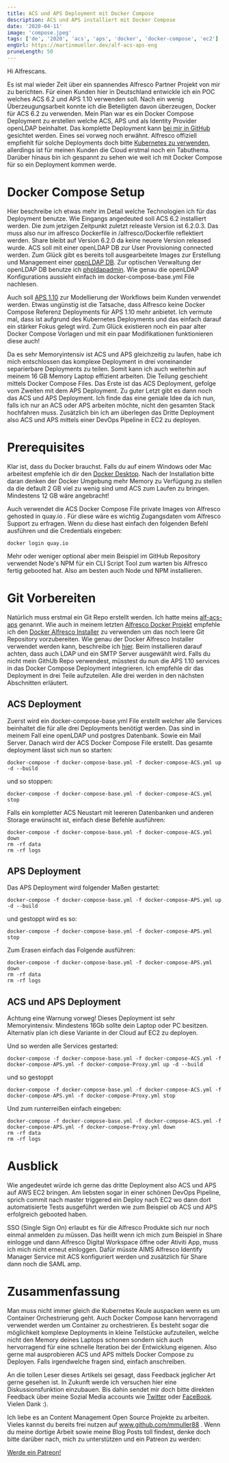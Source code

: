 ```yaml
---
title: ACS und APS Deployment mit Docker Compose
description: ACS und APS installiert mit Docker Compose
date: '2020-04-11'
image: 'compose.jpeg'
tags: ['de', '2020', 'acs', 'aps', 'docker', 'docker-compose', 'ec2']
engUrl: https://martinmueller.dev/alf-acs-aps-eng
pruneLength: 50
---
```


Hi Alfrescans.

Es ist mal wieder Zeit über ein spannendes Alfresco Partner Projekt von mir zu berichten. Für einen Kunden hier in Deutschland entwickle ich ein POC welches ACS 6.2 und APS 1.10 verwenden soll. Nach ein wenig Überzeugungsarbeit konnte ich die Beteiligten davon überzeugen, Docker für ACS 6.2 zu verwenden. Mein Plan war es ein Docker Compose Deployment zu erstellen welche ACS, APS und als Identity Provider openLDAP beinhaltet. Das komplette Deployment kann [bei mir in GitHub](https://github.com/mmuller88/alf-acs-aps) gesichtet werden. Eines sei vorweg noch erwähnt. Alfresco offiziell empfiehlt für solche Deployments doch bitte [Kubernetes zu verwenden](https://github.com/Alfresco/alfresco-dbp-deployment), allerdings ist für meinen Kunden die Cloud erstmal noch ein Tabuthema. Darüber hinaus bin ich gespannt zu sehen wie weit ich mit Docker Compose für so ein Deployment kommen werde.

# Docker Compose Setup
Hier beschreibe ich etwas mehr im Detail welche Technologien ich für das Deployment benutze. Wie Eingangs angedeuted soll ACS 6.2 installiert werden. Die zum jetzigen Zeitpunkt zuletzt releaste Version ist 6.2.0.3. Das muss also nur im alfresco Dockerfile in /alfresco/Dockerfile reflektiert werden. Share bleibt auf Version 6.2.0 da keine neuere Version released wurde. ACS soll mit einer openLDAP DB zur User Provisioning connected werden. Zum Glück gibt es bereits toll ausgearbeitete Images zur Erstellung und Management einer [openLDAP DB](https://github.com/osixia/docker-openldap). Zur optischen Verwaltung der openLDAP DB benutze ich [phpldapadmin](http://phpldapadmin.sourceforge.net/wiki/index.php/Main_Page). Wie genau die openLDAP Konfigurations aussieht einfach im docker-compose-base.yml File nachlesen.

Auch soll [APS 1.10](https://docs.alfresco.com/process-services1.10/concepts/welcome.html) zur Modellierung der Workflows beim Kunden verwendet werden. Etwas ungünstig ist die Tatsache, dass Alfresco keine Docker Compose Referenz Deployments für APS 1.10 mehr anbietet. Ich vermute mal, dass ist aufgrund des Kubernetes Deployments und das einfach darauf ein stärker Fokus gelegt wird. Zum Glück existieren noch ein paar alter Docker Compose Vorlagen und mit ein paar Modifikationen funktionieren diese auch!

Da es sehr Memoryintensiv ist ACS und APS gleichzeitig zu laufen, habe ich mich entschlossen das komplexe Deployment in drei voneinander separierbare Deployments zu teilen. Somit kann ich auch weiterhin auf meinem 16 GB Memory Laptop effizient arbeiten. Die Teilung geschieht mittels Docker Compose Files. Das Erste ist das ACS Deployment, gefolge vom Zweiten mit dem APS Deployment. Zu guter Letzt gibt es dann noch das ACS und APS Deployment. Ich finde das eine geniale Idee da ich nun, falls ich nur an ACS oder APS arbeiten möchte, nicht den gesamten Stack hochfahren muss. Zusätzlich bin ich am überlegen das Dritte Deployment also ACS und APS mittels einer DevOps Pipeline in EC2 zu deployen.

# Prerequisites
Klar ist, dass du Docker brauchst. Falls du auf einem Windows oder Mac arbeitest empfehle ich dir den [Docker Desktop](https://www.docker.com/products/docker-desktop). Nach der Installation bitte daran denken der Docker Umgebung mehr Memory zu Verfügung zu stellen da die default 2 GB viel zu wenig sind umd ACS zum Laufen zu bringen. Mindestens 12 GB wäre angebracht!

Auch verwendet die ACS Docker Compose File private Images von Alfresco gehosted in quay.io . Für diese wäre es wichtig Zugangsdaten vom Alfresco Support zu erfragen. Wenn du diese hast einfach den folgenden Befehl ausführen und die Credentials eingeben:

```
docker login quay.io
```

Mehr oder weniger optional aber mein Beispiel im GitHub Repository verwendet Node's NPM für ein CLI Script Tool zum warten bis Alfresco fertig gebooted hat. Also am besten auch Node und NPM installieren.

# Git Vorbereiten
Natürlich muss erstmal ein Git Repo erstellt werden. Ich hatte meins [alf-acs-aps](https://github.com/mmuller88/alf-acs-aps) genannt. Wie auch in meinem letzten [Alfresco Docker Projekt](https://martinmueller.dev/start-script) empfehle ich den [Docker Alfresco Installer](https://github.com/Alfresco/alfresco-docker-installer) zu verwenden um das noch leere Git Repository vorzubereiten. Wie genau der Docker Alfresco Installer verwendet werden kann, beschreibe ich [hier](https://github.com/mmuller88/alfresco-docker-installer). Beim installieren darauf achten, dass auch LDAP und ein SMTP Server ausgewählt wird. Falls du nicht mein GithUb Repo verwendest, müsstest du nun die APS 1.10 services in das Docker Compose Deployment integrieren. Ich empfehle dir das Deployment in drei Teile aufzuteilen. Alle drei werden in den nächsten Abschnitten erläutert.

## ACS Deployment
Zuerst wird ein docker-compose-base.yml File erstellt welcher alle Services beinhaltet die für alle drei Deployments benötigt werden. Das sind in meinem Fall eine openLDAP und postgres Datenbank. Sowie ein Mail Server. Danach wird der ACS Docker Compose File erstellt. Das gesamte deployment lässt sich nun so starten:

```
docker-compose -f docker-compose-base.yml -f docker-compose-ACS.yml up -d --build
```

und so stoppen:

```
docker-compose -f docker-compose-base.yml -f docker-compose-ACS.yml stop
```

Falls ein kompletter ACS Neustart mit leereren Datenbanken und anderen Storage erwünscht ist, einfach diese Befehle ausführen:

```
docker-compose -f docker-compose-base.yml -f docker-compose-ACS.yml down
rm -rf data
rm -rf logs
```

## APS Deployment
Das APS Deployment wird folgender Maßen gestartet:

```
docker-compose -f docker-compose-base.yml -f docker-compose-APS.yml up -d --build
```

und gestoppt wird es so:

```
docker-compose -f docker-compose-base.yml -f docker-compose-APS.yml stop
```

Zum Erasen einfach das Folgende ausführen:

```
docker-compose -f docker-compose-base.yml -f docker-compose-APS.yml down
rm -rf data
rm -rf logs
```

## ACS und APS Deployment
Achtung eine Warnung vorweg! Dieses Deployment ist sehr Memoryintensiv. Mindestens 16Gb sollte dein Laptop oder PC besitzen. Alternativ plan ich diese Variante in der Cloud auf EC2 zu deployen.

Und so werden alle Services gestarted:

```
docker-compose -f docker-compose-base.yml -f docker-compose-ACS.yml -f docker-compose-APS.yml -f docker-compose-Proxy.yml up -d --build
```

und so gestoppt

```
docker-compose -f docker-compose-base.yml -f docker-compose-ACS.yml -f docker-compose-APS.yml -f docker-compose-Proxy.yml stop
```

Und zum runterreißen einfach eingeben:

```
docker-compose -f docker-compose-base.yml -f docker-compose-ACS.yml -f docker-compose-APS.yml -f docker-compose-Proxy.yml down
rm -rf data
rm -rf logs
```

# Ausblick
Wie angedeutet würde ich gerne das dritte Deployment also ACS und APS auf AWS EC2 bringen. Am liebsten sogar in einer schönen DevOps Pipeline, sprich commit nach master triggered ein Deploy nach EC2 wo dann dort automatisierte Tests ausgeführt werden wie zum Beispiel ob ACS und APS erfolgreich gebooted haben.

SSO (Single Sign On) erlaubt es für die Alfresco Produkte sich nur noch einmal anmelden zu müssen. Das heißt wenn ich mich zum Beispiel in Share einlogge und dann Alfresco Digital Workspace öffne oder Ativiti App, muss ich mich nicht erneut einloggen. Dafür müsste AIMS Alfresco Identify Manager Service mit ACS konfiguriert werden und zusätzlich für Share dann noch die SAML amp.

# Zusammenfassung
Man muss nicht immer gleich die Kubernetes Keule auspacken wenn es um Container Orchestrierung geht. Auch Docker Compose kann hervorragend verwendet werden um Container zu orchestrieren. Es besteht sogar die möglichkeit komplexe Deployments in kleine Teilstücke aufzuteilen, welche nicht den Memory deines Laptops schonen sondern sich auch hervorragend für eine schnelle Iteration bei der Entwicklung eigenen. Also gerne mal ausprobieren ACS und APS mittels Docker Compose zu Deployen. Falls irgendwelche fragen sind, einfach anschreiben.

An die tollen Leser dieses Artikels sei gesagt, dass Feedback jeglicher Art gerne gesehen ist. In Zukunft werde ich versuchen hier eine Diskussionsfunktion einzubauen. Bis dahin sendet mir doch bitte direkten Feedback über meine Sozial Media accounts wie [Twitter](https://twitter.com/MartinMueller_) oder [FaceBook](https://www.facebook.com/martin.muller.10485). Vielen Dank :).

Ich liebe es an Content Management Open Source Projekte zu arbeiten. Vieles kannst du bereits frei nutzen auf www.github.com/mmuller88 . Wenn du meine dortige Arbeit sowie meine Blog Posts toll findest, denke doch bitte darüber nach, mich zu unterstützen und ein Patreon zu werden:

<a href="https://www.patreon.com/bePatron?u=29010217" data-patreon-widget-type="become-patron-button">Werde ein Patreon!</a><script async src="https://c6.patreon.com/becomePatronButton.bundle.js"></script>